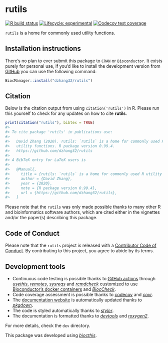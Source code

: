 
# rutils

<!-- badges: start -->

[![R build
status](https://github.com/dzhang32/rutils/workflows/R-CMD-check-bioc/badge.svg)](https://github.com/dzhang32/rutils/actions)
[![Lifecycle:
experimental](https://img.shields.io/badge/lifecycle-experimental-orange.svg)](https://www.tidyverse.org/lifecycle/#experimental)
[![Codecov test
coverage](https://codecov.io/gh/dzhang32/rutils/branch/master/graph/badge.svg)](https://codecov.io/gh/dzhang32/rutils?branch=master)
<!-- badges: end -->

`rutils` is a home for commonly used utility functions.

## Installation instructions

There’s no plan to ever submit this package to `CRAN` or `Bioconductor`.
It exists purely for personal use, if you’d like to install the
development version from [GitHub](https://github.com/) you can use the
following command:

``` r
BiocManager::install("dzhang32/rutils")
```

## Citation

Below is the citation output from using `citation('rutils')` in R.
Please run this yourself to check for any updates on how to cite
**rutils**.

``` r
print(citation("rutils"), bibtex = TRUE)
#> 
#> To cite package 'rutils' in publications use:
#> 
#>   David Zhang (2020). rutils: `rutils` is a home for commonly used R
#>   utility functions. R package version 0.99.4.
#>   https://github.com/dzhang32/rutils
#> 
#> A BibTeX entry for LaTeX users is
#> 
#>   @Manual{,
#>     title = {rutils: `rutils` is a home for commonly used R utility functions},
#>     author = {David Zhang},
#>     year = {2020},
#>     note = {R package version 0.99.4},
#>     url = {https://github.com/dzhang32/rutils},
#>   }
```

Please note that the `rutils` was only made possible thanks to many
other R and bioinformatics software authors, which are cited either in
the vignettes and/or the paper(s) describing this package.

## Code of Conduct

Please note that the `rutils` project is released with a [Contributor
Code of
Conduct](https://contributor-covenant.org/version/2/0/CODE_OF_CONDUCT.html).
By contributing to this project, you agree to abide by its terms.

## Development tools

  - Continuous code testing is possible thanks to [GitHub
    actions](https://www.tidyverse.org/blog/2020/04/usethis-1-6-0/)
    through *[usethis](https://CRAN.R-project.org/package=usethis)*,
    *[remotes](https://CRAN.R-project.org/package=remotes)*,
    *[sysreqs](https://github.com/r-hub/sysreqs)* and
    *[rcmdcheck](https://CRAN.R-project.org/package=rcmdcheck)*
    customized to use [Bioconductor’s docker
    containers](https://www.bioconductor.org/help/docker/) and
    *[BiocCheck](https://bioconductor.org/packages/3.12/BiocCheck)*.
  - Code coverage assessment is possible thanks to
    [codecov](https://codecov.io/gh) and
    *[covr](https://CRAN.R-project.org/package=covr)*.
  - The [documentation website](http://dzhang32.github.io/rutils) is
    automatically updated thanks to
    *[pkgdown](https://CRAN.R-project.org/package=pkgdown)*.
  - The code is styled automatically thanks to
    *[styler](https://CRAN.R-project.org/package=styler)*.
  - The documentation is formatted thanks to
    *[devtools](https://CRAN.R-project.org/package=devtools)* and
    *[roxygen2](https://CRAN.R-project.org/package=roxygen2)*.

For more details, check the `dev` directory.

This package was developed using
*[biocthis](https://github.com/lcolladotor/biocthis)*.
